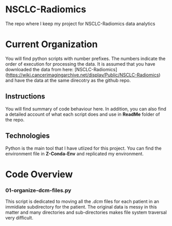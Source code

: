 # NSCLC-Radiomics
The repo where I keep my project for NSCLC-Radiomics data analytics

# Current Organization
You will find python scripts with number prefixes. The numbers indicate the order of execution for processing the data. 
It is assumed that you have downloaded the data from here: [NSCLC-Radiomics] (https://wiki.cancerimagingarchive.net/display/Public/NSCLC-Radiomics) and have the data at the same direcotry as the github repo. 

## Instructions

You will find summary of code behaviour here. In addition, you can also find a detailed account of what each script does and use in **ReadMe** folder of the repo. 

## Technologies

Python is the main tool that I have utlized for this project. You can find the environment file in **Z-Conda-Env** and replicated my environment. 
# Code Overview

### 01-organize-dcm-files.py
This script is dedicated to moving all the *.dcm* files for each patient in an immidiate subdirectory for the patient. The original data is messy in this matter and many directories and sub-directories makes file system traversal very difficult. 
